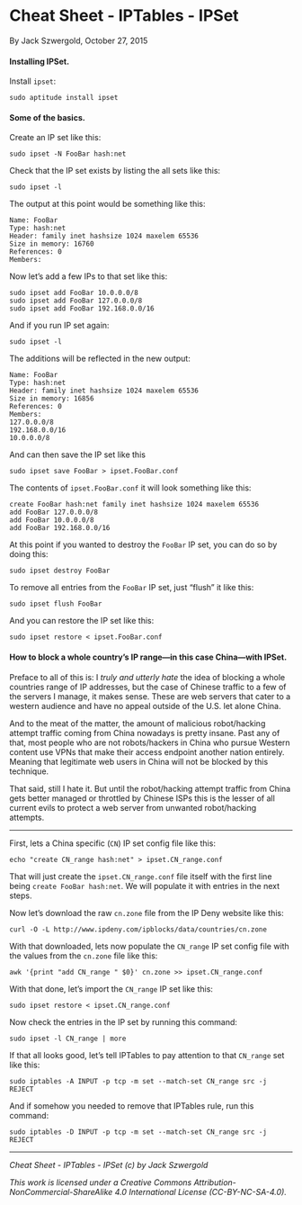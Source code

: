 # Cheat Sheet - IPTables - IPSet

By Jack Szwergold, October 27, 2015

#### Installing IPSet.

Install `ipset`:

    sudo aptitude install ipset

#### Some of the basics.

Create an IP set like this:

    sudo ipset -N FooBar hash:net

Check that the IP set exists by listing the all sets like this:

	sudo ipset -l

The output at this point would be something like this:

	Name: FooBar
	Type: hash:net
	Header: family inet hashsize 1024 maxelem 65536
	Size in memory: 16760
	References: 0
	Members:

Now let’s add a few IPs to that set like this:

    sudo ipset add FooBar 10.0.0.0/8
    sudo ipset add FooBar 127.0.0.0/8
    sudo ipset add FooBar 192.168.0.0/16

And if you run IP set again:

	sudo ipset -l

The additions will be reflected in the new output:

	Name: FooBar
	Type: hash:net
	Header: family inet hashsize 1024 maxelem 65536
	Size in memory: 16856
	References: 0
	Members:
	127.0.0.0/8
	192.168.0.0/16
	10.0.0.0/8

And can then save the IP set like this

    sudo ipset save FooBar > ipset.FooBar.conf

The contents of `ipset.FooBar.conf` it will look something like this:

	create FooBar hash:net family inet hashsize 1024 maxelem 65536
	add FooBar 127.0.0.0/8
	add FooBar 10.0.0.0/8
	add FooBar 192.168.0.0/16

At this point if you wanted to destroy the `FooBar` IP set, you can do so by doing this:

    sudo ipset destroy FooBar

To remove all entries from the `FooBar` IP set, just “flush” it like this:

    sudo ipset flush FooBar

And you can restore the IP set like this:

    sudo ipset restore < ipset.FooBar.conf

#### How to block a whole country’s IP range—in this case China—with IPSet.

Preface to all of this is: I *truly and utterly hate* the idea of blocking a whole countries range of IP addresses, but the case of Chinese traffic to a few of the servers I manage, it makes sense. These are web servers that cater to a western audience and have no appeal outside of the U.S. let alone China.

And to the meat of the matter, the amount of malicious robot/hacking attempt traffic coming from China nowadays is pretty insane. Past any of that, most people who are not robots/hackers in China who pursue Western content use VPNs that make their access endpoint another nation entirely. Meaning that legitimate web users in China will not be blocked by this technique.

That said, still I hate it. But until the robot/hacking attempt traffic from China gets better managed or throttled by Chinese ISPs this is the lesser of all current evils to protect a web server from unwanted robot/hacking attempts.

***

First, lets a China specific (`CN`) IP set config file like this:

	echo "create CN_range hash:net" > ipset.CN_range.conf

That will just create the `ipset.CN_range.conf` file itself with the first line being `create FooBar hash:net`. We will populate it with entries in the next steps.

Now let’s download the raw `cn.zone` file from the IP Deny website like this:

	curl -O -L http://www.ipdeny.com/ipblocks/data/countries/cn.zone

With that downloaded, lets now populate the `CN_range` IP set config file with the values from the `cn.zone` file like this:

	awk '{print "add CN_range " $0}' cn.zone >> ipset.CN_range.conf

With that done, let’s import the `CN_range` IP set like this:

    sudo ipset restore < ipset.CN_range.conf

Now check the entries in the IP set by running this command:

    sudo ipset -l CN_range | more

If that all looks good, let’s tell IPTables to pay attention to that `CN_range` set like this:

	sudo iptables -A INPUT -p tcp -m set --match-set CN_range src -j REJECT

And if somehow you needed to remove that IPTables rule, run this command:

    sudo iptables -D INPUT -p tcp -m set --match-set CN_range src -j REJECT

***

*Cheat Sheet - IPTables - IPSet (c) by Jack Szwergold*

*This work is licensed under a Creative Commons Attribution-NonCommercial-ShareAlike 4.0 International License (CC-BY-NC-SA-4.0).*
